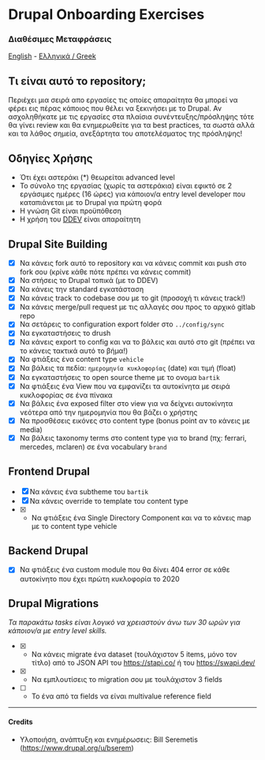 # Drupal Onboarding Exercises

### Διαθέσιμες Μεταφράσεις

[English](README.md) - [Ελληνικά / Greek](README.el.md)

## Τι είναι αυτό το repository;

Περιέχει μια σειρά απο εργασίες τις οποίες απαραίτητα θα μπορεί να φέρει εις πέρας κάποιος που θέλει να ξεκινήσει με το Drupal.
Αν ασχοληθήκατε με τις εργασίες στα πλαίσια συνέντευξης/πρόσληψης τότε θα γίνει review και θα ενημερωθείτε για τα best practices,
τα σωστά αλλά και τα λάθος σημεία, ανεξάρτητα του αποτελέσματος της πρόσληψης!

## Οδηγίες Χρήσης

- Ότι έχει αστεράκι (*) θεωρείται advanced level
- Το σύνολο της εργασίας (χωρίς τα αστεράκια) είναι εφικτό σε 2 εργάσιμες ημέρες (16 ώρες) για κάποιον/α entry level developer που καταπιάνεται με το Drupal για πρώτη φορά
- Η γνώση Git είναι προϋπόθεση
- Η χρήση του [DDEV](https://github.com/ddev/ddev) είναι απαραίτητη

## Drupal Site Building

- [X] Να κάνεις fork αυτό το repository και να κάνεις commit και push στο fork σου (κρίνε κάθε πότε πρέπει να κάνεις commit)
- [X] Να στήσεις το Drupal τοπικά (με το DDEV)
- [X] Να κάνεις την standard εγκατάσταση
- [X] Να κάνεις track το codebase σου με το git (προσοχή τι κάνεις track!)
- [X] Να κάνεις merge/pull request με τις αλλαγές σου προς το αρχικό gitlab repo
- [X] Να σετάρεις το configuration export folder στο `../config/sync`
- [X] Να εγκαταστήσεις το drush
- [X] Να κάνεις export το config και να το βάλεις και αυτό στο git (πρέπει να το κάνεις τακτικά αυτό το βήμα!)
- [X] Να φτιάξεις ένα content type `vehicle`
- [X] Να βάλεις τα πεδία: `ημερομηνία κυκλοφορίας` (date) και τιμή (float)
- [X] Να εγκαταστήσεις το open source theme με το ονομα `bartik`
- [X] Να φτιάξεις ένα View που να εμφανίζει τα αυτοκίνητα με σειρά κυκλοφορίας σε ένα πίνακα
- [X] Να βάλεις ένα exposed filter στο view για να δείχνει αυτοκίνητα νεότερα από την ημερομηνία που θα βάζει ο χρήστης 
- [X] Να προσθέσεις εικόνες στο content type (bonus point αν το κάνεις με media)
- [X] Να βάλεις taxonomy terms στο content type για το brand (πχ: ferrari, mercedes, mclaren) σε ένα vocabulary `brand`

## Frontend Drupal

- [X] Να κάνεις ένα subtheme του `bartik`
- [X] Να κάνεις override το template του content type
- [X] * Να φτιάξεις ένα Single Directory Component και να το κάνεις map με το content type vehicle

## Backend Drupal
  
- [X] Να φτιάξεις ένα custom module που θα δίνει 404 error σε κάθε αυτοκίνητο που έχει πρώτη κυκλοφορία το 2020

## Drupal Migrations

_Τα παρακάτω tasks είναι λογικό να χρειαστούν άνω των 30 ωρών για κάποιον/α με entry level skills._

- [X] * Να κάνεις migrate ένα dataset (τουλάχιστον 5 items, μόνο τον τίτλο) από το JSON API του https://stapi.co/ ή του https://swapi.dev/
- [X] * Να εμπλουτίσεις το migration σου με τουλάχιστον 3 fields
- [ ] * Το ένα από τα fields να είναι multivalue reference field

---

#### Credits

- Υλοποιήση, ανάπτυξη και ενημέρωσεις: Bill Seremetis (https://www.drupal.org/u/bserem)

